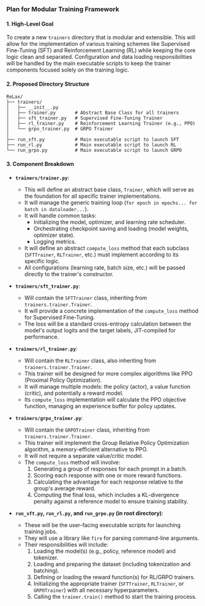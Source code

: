 ### Plan for Modular Training Framework

#### 1. High-Level Goal

To create a new `trainers` directory that is modular and extensible. This will allow for the implementation of various training schemes like Supervised Fine-Tuning (SFT) and Reinforcement Learning (RL) while keeping the core logic clean and separated. Configuration and data loading responsibilities will be handled by the main executable scripts to keep the trainer components focused solely on the training logic.

#### 2. Proposed Directory Structure

```
ReLax/
├── trainers/
│   ├── __init__.py
│   ├── trainer.py       # Abstract Base Class for all trainers
│   ├── sft_trainer.py   # Supervised Fine-Tuning Trainer
│   ├── rl_trainer.py    # Reinforcement Learning Trainer (e.g., PPO)
│   └── grpo_trainer.py  # GRPO Trainer
│
├── run_sft.py           # Main executable script to launch SFT
├── run_rl.py            # Main executable script to launch RL
└── run_grpo.py          # Main executable script to launch GRPO
```

#### 3. Component Breakdown

*   **`trainers/trainer.py`**:
    *   This will define an abstract base class, `Trainer`, which will serve as the foundation for all specific trainer implementations.
    *   It will manage the generic training loop (`for epoch in epochs... for batch in dataloader...`).
    *   It will handle common tasks:
        *   Initializing the model, optimizer, and learning rate scheduler.
        *   Orchestrating checkpoint saving and loading (model weights, optimizer state).
        *   Logging metrics.
    *   It will define an abstract `compute_loss` method that each subclass (`SFTTrainer`, `RLTrainer`, etc.) must implement according to its specific logic.
    *   All configurations (learning rate, batch size, etc.) will be passed directly to the trainer's constructor.

*   **`trainers/sft_trainer.py`**:
    *   Will contain the `SFTTrainer` class, inheriting from `trainers.trainer.Trainer`.
    *   It will provide a concrete implementation of the `compute_loss` method for Supervised Fine-Tuning.
    *   The loss will be a standard cross-entropy calculation between the model's output logits and the target labels, JIT-compiled for performance.

*   **`trainers/rl_trainer.py`**:
    *   Will contain the `RLTrainer` class, also inheriting from `trainers.trainer.Trainer`.
    *   This trainer will be designed for more complex algorithms like PPO (Proximal Policy Optimization).
    *   It will manage multiple models: the policy (actor), a value function (critic), and potentially a reward model.
    *   Its `compute_loss` implementation will calculate the PPO objective function, managing an experience buffer for policy updates.

*   **`trainers/grpo_trainer.py`**:
    *   Will contain the `GRPOTrainer` class, inheriting from `trainers.trainer.Trainer`.
    *   This trainer will implement the Group Relative Policy Optimization algorithm, a memory-efficient alternative to PPO.
    *   It will not require a separate value/critic model.
    *   The `compute_loss` method will involve:
        1.  Generating a group of responses for each prompt in a batch.
        2.  Scoring each response with one or more reward functions.
        3.  Calculating the advantage for each response relative to the group's average reward.
        4.  Computing the final loss, which includes a KL-divergence penalty against a reference model to ensure training stability.

*   **`run_sft.py`, `run_rl.py`, and `run_grpo.py` (in root directory)**:
    *   These will be the user-facing executable scripts for launching training jobs.
    *   They will use a library like `fire` for parsing command-line arguments.
    *   Their responsibilities will include:
        1.  Loading the model(s) (e.g., policy, reference model) and tokenizer.
        2.  Loading and preparing the dataset (including tokenization and batching).
        3.  Defining or loading the reward function(s) for RL/GRPO trainers.
        4.  Initializing the appropriate trainer (`SFTTrainer`, `RLTrainer`, or `GRPOTrainer`) with all necessary hyperparameters.
        5.  Calling the `trainer.train()` method to start the training process. 